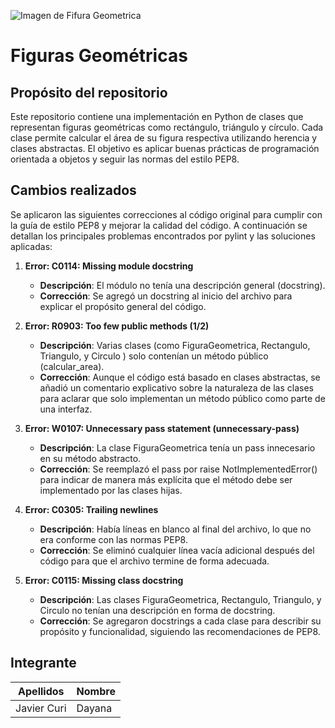 ![Imagen de Fifura Geometrica](https://cdn-icons-png.flaticon.com/512/6412/6412478.png)
# Figuras Geométricas 

##  Propósito del repositorio

Este repositorio contiene una implementación en Python de clases que representan figuras geométricas como rectángulo, triángulo y círculo. Cada clase permite calcular el área de su figura respectiva utilizando herencia y clases abstractas. El objetivo es aplicar buenas prácticas de programación orientada a objetos y seguir las normas del estilo PEP8.

##  Cambios realizados

Se aplicaron las siguientes correcciones al código original para cumplir con la guía de estilo PEP8 y mejorar la calidad del código. A continuación se detallan los principales problemas encontrados por pylint y las soluciones aplicadas:

1. **Error: C0114: Missing module docstring**
   - **Descripción**: El módulo no tenía una descripción general (docstring).
   - **Corrección**: Se agregó un docstring al inicio del archivo para explicar el propósito general del código.

2. **Error: R0903: Too few public methods (1/2)**
   - **Descripción**: Varias clases (como FiguraGeometrica, Rectangulo, Triangulo, y Circulo ) solo contenían un método público (calcular_area).
   - **Corrección**: Aunque el código está basado en clases abstractas, se añadió un comentario explicativo sobre la naturaleza de las clases para aclarar que solo implementan un método público como parte de una interfaz.

3. **Error: W0107: Unnecessary pass statement (unnecessary-pass)**
   - **Descripción**: La clase FiguraGeometrica tenía un pass innecesario en su método abstracto.
   - **Corrección**: Se reemplazó el pass por raise NotImplementedError() para indicar de manera más explícita que el método debe ser implementado por las clases hijas.

4. **Error: C0305: Trailing newlines**
   - **Descripción**: Había líneas en blanco al final del archivo, lo que no era conforme con las normas PEP8.
   - **Corrección**: Se eliminó cualquier línea vacía adicional después del código para que el archivo termine de forma adecuada.

5. **Error: C0115: Missing class docstring**
   - **Descripción**: Las clases FiguraGeometrica, Rectangulo, Triangulo, y Circulo no tenían una descripción en forma de docstring.
   - **Corrección**: Se agregaron docstrings a cada clase para describir su propósito y funcionalidad, siguiendo las recomendaciones de PEP8.

##  Integrante

| Apellidos | Nombre     |
|-----|--------------------------|
| Javier Curi  | Dayana  |

